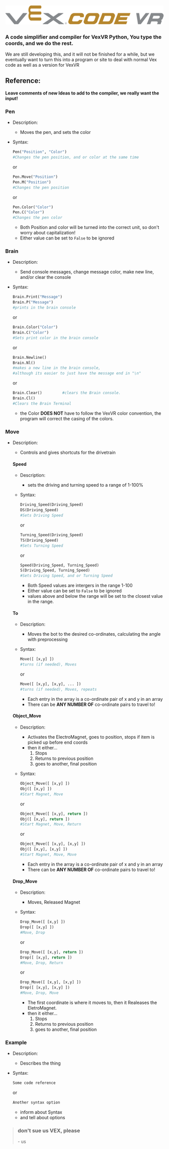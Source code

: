 # ![VEXCODE VR COMPILER](Assets/VEXVR.png)
### A code simplifier and compiler for VexVR Python, You type the coords, and we do the rest.

We are still developing this, and it will not be finished for a while, but we eventually want to turn this into a program or site to deal with normal Vex code as well as a version for VexVR


## Reference:

**Leave comments of new Ideas to add to the compiler, we really want the input!**


### Pen
* Description:
  * Moves the pen, and sets the color

* Syntax: 

    ```python
    Pen("Position", "Color")
    #Changes the pen position, and or color at the same time
    ```
    or 
    ```python
    Pen.Move("Position")
    Pen.M("Position")
    #Changes the pen position
    ```
    or
    ```python
    Pen.Color("Color")
    Pen.C("Color")
    #Changes the pen color
    ```

    * Both Position and color will be turned into the correct unit, so don't worry about capitalization!
    * Either value can be set to `False` to be ignored


### Brain
* Description:
  * Send console messages, change message color, make new line, and/or clear the console

* Syntax: 

    ```python
    Brain.Print("Message")
    Brain.P("Message")
    #prints in the brain console
    ```
    or
    ```python
    Brain.Color("Color")
    Brain.C("Color")
    #Sets print color in the brain console
    ```
    or
    ```python
    Brain.Newline()
    Brain.Nl()
    #makes a new line in the brain console,
    #although its easier to just have the message end in "\n"
    ```
    or
    ```python
    Brain.Clear()         #clears the Brain console.
    Brain.Cl()
    #Clears the Brain Terminal
    ```
    
    * the Color **DOES NOT** have to follow the VexVR color convention, the program will correct the casing of the colors.

### Move 
* Description:
  * Controls and gives shortcuts for the drivetrain
  
  #### Speed
  * Description:
    * sets the driving and turning speed to a range of 1-100%

  * Syntax: 

    ```python
    Driving_Speed(Driving_Speed)  
    DS(Driving_Speed)
    #Sets Driving Speed
    ```
    or
    ```python
    Turning_Speed(Driving_Speed)  
    TS(Driving_Speed)
    #Sets Turning Speed
    ```
    or
    ```python
    Speed(Driving_Speed, Turning_Speed)  
    S(Driving_Speed, Turning_Speed)
    #Sets Driving Speed, and or Turning Speed
    ```
  
    * Both Speed values are intergers in the range 1-100
    * Either value can be set to `False` to be ignored
    * values above and below the range will be set to the closest value in the range.




  #### To
  * Description:
    * Moves the bot to the desired co-ordinates, calculating the angle with preprocessing

  * Syntax: 

    ```python
    Move([ [x,y] ])
    #turns (if needed), Moves
    ```
    or
    ```python
    Move([ [x,y], [x,y], ... ])
    #turns (if needed), Moves, repeats
    ```

    * Each entry in the array is a co-ordinate pair of x and y in an array
    * There can be **ANY NUMBER OF** co-ordinate pairs to travel to!


  #### Object_Move
  * Description:
    * Activates the ElectroMagnet, goes to position, stops if item is picked up before end coords
    * then it either...
      1. Stops
      2. Returns to previous position
      3. goes to another, final position
  
  * Syntax: 

    ```python
    Object_Move([ [x,y] ])
    Obj([ [x,y] ])
    #Start Magnet, Move
    ```
    or
    ```python
    Object_Move([ [x,y], return ])
    Obj([ [x,y], return ])
    #Start Magnet, Move, Return
    ```
    or
    ```python
    Object_Move([ [x,y], [x,y] ])
    Obj([ [x,y], [x,y] ])
    #Start Magnet, Move, Move
    ```
 
    * Each entry in the array is a co-ordinate pair of x and y in an array
    * There can be **ANY NUMBER OF** co-ordinate pairs to travel to!


  #### Drop_Move
  * Description:
    * Moves, Released Magnet

  * Syntax: 

    ```python
    Drop_Move([ [x,y] ])
    Drop([ [x,y] ])
    #Move, Drop
    ```
    or
    ```python
    Drop_Move([ [x,y], return ])
    Drop([ [x,y], return ])
    #Move, Drop, Return
    ```
    or
    ```python
    Drop_Move([ [x,y], [x,y] ])
    Drop([ [x,y], [x,y] ])
    #Move, Drop, Move
    ```

    * The first coordinate is where it moves to, then it Realeases the EletroMagnet.
    * then it either...
      1. Stops
      2. Returns to previous position
      3. goes to another, final position


### Example
* Description:
  * Describes the thing

* Syntax: 

  ```python
  Some code reference
  ```
  or
  ```python
  Another syntax option
  ```
 
  * inform about Syntax
  * and tell about options


> ### don't sue us VEX, **please**
> \- us
